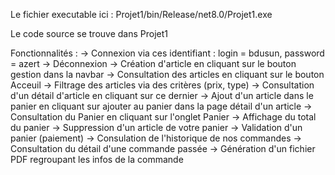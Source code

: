Le fichier executable  ici : Projet1/bin/Release/net8.0/Projet1.exe 

Le code source se trouve dans Projet1

Fonctionnalités : 
  -> Connexion via ces identifiant : login = bdusun, password = azert
  -> Déconnexion
  -> Création d'article en cliquant sur le bouton gestion dans la navbar
  -> Consultation des articles en cliquant sur le bouton Acceuil
  -> Filtrage des articles via des critères (prix, type)
  -> Consultation d'un détail d'article en cliquant sur ce dernier
  -> Ajout d'un article dans le panier en cliquant sur ajouter au panier dans la page détail d'un article
  -> Consultation du Panier en cliquant sur l'onglet Panier
  -> Affichage du total du panier
  -> Suppression d'un article de votre panier
  -> Validation d'un panier (paiement)
  -> Consulation de l'historique de nos commandes
  -> Consultation du détail d'une commande passée
  -> Génération d'un fichier PDF regroupant les infos de la commande
